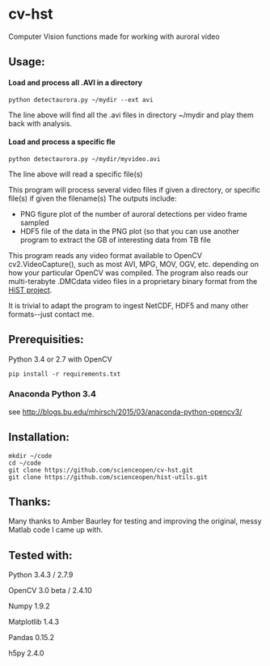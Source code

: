 cv-hst
======
Computer Vision functions made for working with auroral video

Usage:
------
#### Load and process all .AVI in a directory
``` 
python detectaurora.py ~/mydir --ext avi 
```
The line above will find all the .avi files in directory ~/mydir and play them back with analysis.

#### Load and process a specific fle
``` 
python detectaurora.py ~/mydir/myvideo.avi
```
The line above will read a specific file(s)

This program will process several video files if given a directory, or specific file(s) if given the filename(s)
The outputs include:
* PNG figure plot of the number of auroral detections per video frame sampled
* HDF5 file of the data in the PNG plot (so that you can use another program to extract the GB of interesting data from TB file

This program reads any video format available to OpenCV cv2.VideoCapture(), such as most AVI, MPG, MOV, OGV, etc. depending on how your particular OpenCV was compiled. 
The program also reads our multi-terabyte .DMCdata video files in a proprietary binary format from the [HiST project](https://github.com/scienceopen/hist-feasibility).

It is trivial to adapt the program to ingest NetCDF, HDF5 and many other formats--just contact me.

Prerequisities:
---------------
Python 3.4 or 2.7 with OpenCV

```
pip install -r requirements.txt
```

### Anaconda Python 3.4
see http://blogs.bu.edu/mhirsch/2015/03/anaconda-python-opencv3/

Installation:
-------------
```
mkdir ~/code
cd ~/code
git clone https://github.com/scienceopen/cv-hst.git
git clone https://github.com/scienceopen/hist-utils.git
```

Thanks:
-------
Many thanks to Amber Baurley for testing and improving the original, messy Matlab code I came up with.

Tested with:
------------
Python 3.4.3 / 2.7.9 

OpenCV 3.0 beta / 2.4.10

Numpy 1.9.2

Matplotlib 1.4.3

Pandas 0.15.2

h5py 2.4.0

